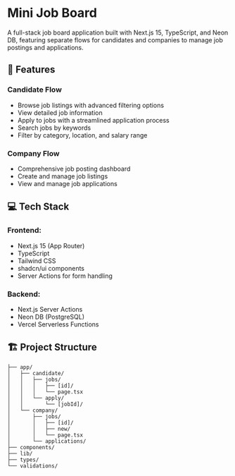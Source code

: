 # Mini Job Board
A full-stack job board application built with Next.js 15, TypeScript, and Neon DB, featuring separate flows for candidates and companies to manage job postings and applications.

## 🚀 Features
### Candidate Flow
 - Browse job listings with advanced filtering options
- View detailed job information
- Apply to jobs with a streamlined application process
- Search jobs by keywords
- Filter by category, location, and salary range

### Company Flow
- Comprehensive job posting dashboard
- Create and manage job listings
- View and manage job applications

## 💻 Tech Stack
### Frontend:
- Next.js 15 (App Router)
- TypeScript
- Tailwind CSS
- shadcn/ui components
- Server Actions for form handling

### Backend:
- Next.js Server Actions
- Neon DB (PostgreSQL)
- Vercel Serverless Functions

## 🏗️ Project Structure

```
├── app/
│   ├── candidate/
│   │   ├── jobs/
│   │   │   ├── [id]/
│   │   │   └── page.tsx
│   │   └── apply/
│   │       └── [jobId]/
│   └── company/
│       ├── jobs/
│       │   ├── [id]/
│       │   ├── new/
│       │   └── page.tsx
│       └── applications/
├── components/
├── lib/
├── types/
└── validations/
```
